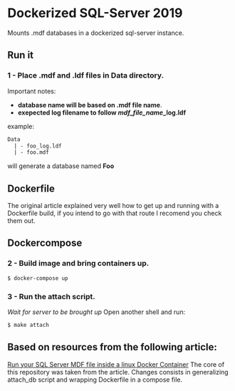 # Dockerized SQL-Server 2019
Mounts .mdf databases in a dockerized sql-server instance.

## Run it
### 1 - Place .mdf and .ldf files in Data directory.
Important notes:
  - **database name will be based on .mdf file name**.
  - **exepected log filename to follow *mdf_file_name*_log.ldf**

example:

``` bash
Data
  | - foo_log.ldf
  | - foo.mdf
```

will generate a database named **Foo**

## Dockerfile
The original article explained very well how to get up and running with a Dockerfile build, if you intend to go with that route I recomend you check them out.

## Dockercompose
### 2 - Build image and bring containers up.

``` bash
$ docker-compose up
```

### 3 - Run the attach script.

*Wait for server to be brought up*
Open another shell and run:
``` bash
$ make attach
```

## Based on resources from the following article:
[Run your SQL Server MDF file inside a linux Docker Container](https://www.mobilize.net/blog/run-your-sql-server-mdf-file-inside-a-linux-docker-container)
The core of this repository was taken from the article. Changes consists in generalizing attach_db script and wrapping Dockerfile in a compose file.